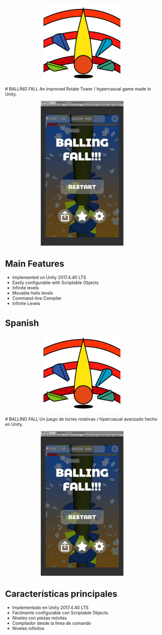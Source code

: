 <p align="center"><img width=50% src="https://github.com/fernandoapparte/ballingfall/blob/main/spinner-fall-v1.png"></p>
# BALLING FALL
An improved Rotate Tower / hypercasual game made in Unity.

<p align="center"><img src="https://github.com/fernandoapparte/ballingfall/blob/main/balling-fall-demo.gif"></p>

# Main Features
- Implemented on Unity 2017.4.40 LTS
- Easily configurable with Scriptable Objects
- Infinite levels
- Movable helix levels
- Command-line Compiler
- Infinite Levels

# Spanish 

<p align="center"><img width=50% src="https://github.com/fernandoapparte/ballingfall/blob/main/spinner-fall-v1.png"></p>
# BALLING FALL
Un juego de torres rotativas / hipercasual avanzado hecho en Unity.

<p align="center"><img src="https://github.com/fernandoapparte/ballingfall/blob/main/balling-fall-demo.gif"></p>

# Características principales
- Implementado en Unity 2017.4.40 LTS
- Fácilmente configurable con Scriptable Objects.
- Niveles con piezas móviles
- Compilador desde la línea de comando
- Niveles infinitos

